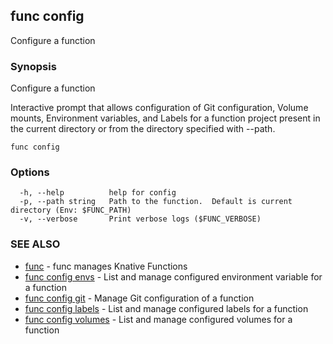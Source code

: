 ## func config

Configure a function

### Synopsis

Configure a function

Interactive prompt that allows configuration of Git configuration, Volume mounts, Environment
variables, and Labels for a function project present in the current directory
or from the directory specified with --path.


```
func config
```

### Options

```
  -h, --help          help for config
  -p, --path string   Path to the function.  Default is current directory (Env: $FUNC_PATH)
  -v, --verbose       Print verbose logs ($FUNC_VERBOSE)
```

### SEE ALSO

* [func](func.md)	 - func manages Knative Functions
* [func config envs](func_config_envs.md)	 - List and manage configured environment variable for a function
* [func config git](func_config_git.md)	 - Manage Git configuration of a function
* [func config labels](func_config_labels.md)	 - List and manage configured labels for a function
* [func config volumes](func_config_volumes.md)	 - List and manage configured volumes for a function

